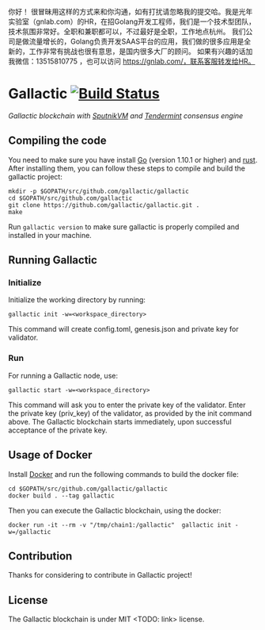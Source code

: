 你好！
很冒昧用这样的方式来和你沟通，如有打扰请忽略我的提交哈。我是光年实验室（gnlab.com）的HR，在招Golang开发工程师，我们是一个技术型团队，技术氛围非常好。全职和兼职都可以，不过最好是全职，工作地点杭州。
我们公司是做流量增长的，Golang负责开发SAAS平台的应用，我们做的很多应用是全新的，工作非常有挑战也很有意思，是国内很多大厂的顾问。
如果有兴趣的话加我微信：13515810775  ，也可以访问 https://gnlab.com/，联系客服转发给HR。
# Gallactic [![Build Status](https://api.travis-ci.org/gallactic/gallactic.svg?branch=master)](https://travis-ci.org/gallactic/gallactic)
*Gallactic blockchain with [SputnikVM](https://github.com/gallactic/sputnikvm) and [Tendermint](https://github.com/tendermint/tendermint) consensus engine*

## Compiling the code
You need to make sure you have install [Go](https://golang.org/) (version 1.10.1 or higher) and [rust](https://www.rust-lang.org). After installing them, you can follow these steps to compile and build the gallactic project:

```
mkdir -p $GOPATH/src/github.com/gallactic/gallactic
cd $GOPATH/src/github.com/gallactic
git clone https://github.com/gallactic/gallactic.git .
make
```

Run `gallactic version` to make sure gallactic is properly compiled and installed in your machine.

## Running Gallactic

### Initialize
Initialize the working directory by running:
 ```
 gallactic init -w=<workspace_directory>
 ```

 This command will create config.toml, genesis.json and private key for validator.

### Run
For running a Gallactic node, use:

```
gallactic start -w=<workspace_directory>
```

This command will ask you to enter the private key of the validator. Enter the private key (priv_key) of the validator, as provided by the init command above.
The Gallactic blockchain starts immediately, upon successful acceptance of the private key.


## Usage of Docker
Install [Docker](https://www.docker.com/) and run the following commands to build the docker file:

```
cd $GOPATH/src/github.com/gallactic/gallactic
docker build . --tag gallactic
```
Then you can execute the Gallactic blockchain, using the docker:
```
docker run -it --rm -v "/tmp/chain1:/gallactic"  gallactic init -w=/gallactic
```


## Contribution
Thanks for considering to contribute in Gallactic project! <TODO>

## License
The Gallactic blockchain is under MIT <TODO: link> license.
